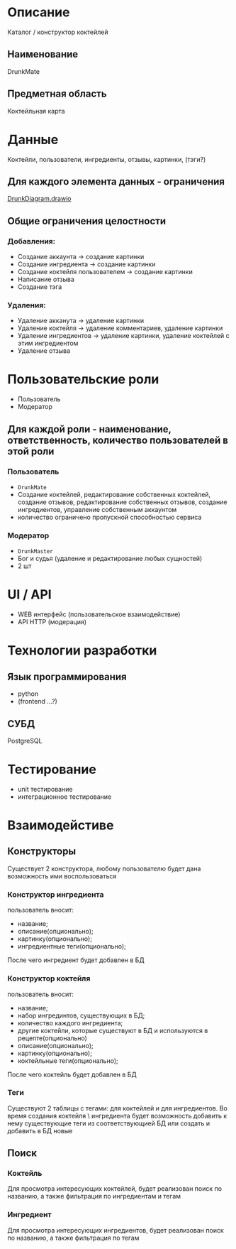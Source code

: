 # Описание 

Каталог / конструктор коктейлей

## Наименование

DrunkMate

## Предметная область

Коктейльная карта

# Данные

Коктейли, пользователи, ингредиенты, отзывы, картинки, (тэги?)

## Для каждого элемента данных - ограничения

[DrunkDiagram.drawio](https://github.com/Rudovich1/DrunkMate/blob/main/DrunkDiagram.drawio)

## Общие ограничения целостности

### Добавления:

- Создание аккаунта -> создание картинки
- Создание ингредиента  -> создание картинки
- Создание коктейля пользователем -> создание картинки
- Написание отзыва 
- Создание тэга

### Удаления:

- Удаление акканута -> удаление картинки
- Удаление коктейля -> удаление комментариев, удаление картинки
- Удаление ингредиентов -> удаление картинки, удаление коктейлей с этим ингредиентом 
- Удаление отзыва

# Пользовательские роли

- Пользователь
- Модератор

## Для каждой роли - наименование, ответственность, количество пользователей в этой роли

### Пользователь

- `DrunkMate`
- Создание коктейлей, редактирование собственных коктейлей, создание отзывов, редактирование собственных отзывов, создание ингредиентов, управление собственным аккаунтом
- количество ограничено пропускной способностью сервиса

### Модератор

- `DrunkMaster`
- Бог и судья (удаление и редактирование любых сущностей)
- 2 шт

# UI / API 

- WEB интерфейс (пользовательское взаимодействие)
- API HTTP (модерация)

# Технологии разработки
## Язык программирования

- python
- (frontend ...?)

## СУБД

PostgreSQL

# Тестирование

- unit тестирование
- интеграционное тестирование


# Взаимодейстиве

## Конструкторы

Существует 2 конструктора, любому пользователю будет дана возможность ими воспользоваться

### Конструктор ингредиента

пользователь вносит:
 - название; 
 - описание(опционально); 
 - картинку(опционально); 
 - ингредиентные теги(опционально);
 
 После чего ингредиент будет добавлен в БД
  
### Конструктор коктейля

пользователь вносит:
- название;
- набор ингрединтов, существующих в БД;
- количество каждого ингредиента;
- другие коктейли, которые существуют в БД и используются в рецепте(опционально)
- описание(опционально);
- картинку(опционально);
- коктейльные теги(опционально);

После чего коктейль будет добавлен в БД

### Теги

Существуют 2 таблицы с тегами: для коктейлей и для ингредиентов.
Во время создания коктейля \ ингредиента будет возможность добавить к нему существующие теги из соответствующией БД или создать и добавить в БД новые

## Поиск

### Коктейль

Для просмотра интересующих коктейлей, будет реализован поиск по названию, а также фильтрация по ингредиентам и тегам

### Ингредиент

Для просмотра интересующих ингредиентов, будет реализован поиск по названию, а также фильтрация по тегам 
